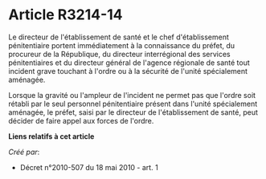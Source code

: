 # Article R3214-14

Le directeur de l'établissement de santé et le chef d'établissement pénitentiaire portent immédiatement à la connaissance du
préfet, du procureur de la République, du directeur interrégional des services pénitentiaires et du directeur général de
l'agence régionale de santé tout incident grave touchant à l'ordre ou à la sécurité de l'unité spécialement aménagée. 

Lorsque la gravité ou l'ampleur de l'incident ne permet pas que l'ordre soit rétabli par le seul personnel pénitentiaire
présent dans l'unité spécialement aménagée, le préfet, saisi par le directeur de l'établissement de santé, peut décider de
faire appel aux forces de l'ordre.

**Liens relatifs à cet article**

_Créé par_:

  - Décret n°2010-507 du 18 mai 2010 - art. 1
